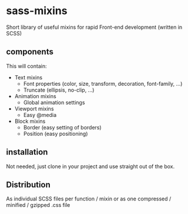 # sass-mixins
Short library of useful mixins for rapid Front-end development (written in SCSS) 

## components
This will contain:
- Text mixins
  - Font properties (color, size, transform, decoration, font-family, ...)
  - Truncate (ellipsis, no-clip, ...)
- Animation mixins
  - Global animation settings
- Viewport mixins 
  - Easy @media
- Block mixins
  - Border (easy setting of borders)
  - Position (easy positioning)


## installation
Not needed, just clone in your project and use straight out of the box.

## Distribution
As individual SCSS files per function / mixin or as one compressed / minified / gzipped .css file 
